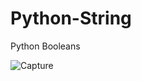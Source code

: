 # Python-String

Python Booleans

![Capture](https://user-images.githubusercontent.com/82565293/118175796-33890a80-b44e-11eb-90b6-6157d5721dc5.PNG)

